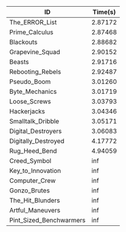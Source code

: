 |ID|Time(s)|
|-|-|
|The_ERROR_List|2.87172|
|Prime_Calculus|2.87468|
|Blackouts|2.88682|
|Grapevine_Squad|2.90152|
|Beasts|2.91716|
|Rebooting_Rebels|2.92487|
|Pseudo_Boom|3.01260|
|Byte_Mechanics|3.01719|
|Loose_Screws|3.03793|
|Hackerjacks|3.04346|
|Smalltalk_Dribble|3.05171|
|Digital_Destroyers|3.06083|
|Digitally_Destroyed|4.17772|
|Rug_Heed_Bend|4.94059|
|Creed_Symbol|inf|
|Key_to_Innovation|inf|
|Computer_Crew|inf|
|Gonzo_Brutes|inf|
|The_Hit_Blunders|inf|
|Artful_Maneuvers|inf|
|Pint_Sized_Benchwarmers|inf|
